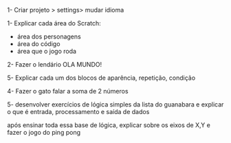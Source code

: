 1- Criar projeto > settings> mudar idioma

1- Explicar cada área do Scratch:
- área dos personagens
- área do código
- área que o jogo roda

2- Fazer o lendário OLA MUNDO!

5- Explicar cada um dos blocos de aparência, repetição, condição

4- Fazer o gato falar a soma de 2 números

5- desenvolver exercícios de lógica simples da lista do guanabara e explicar o que é entrada, processamento e saída de dados





após ensinar toda essa base de lógica, explicar sobre os eixos de X,Y e fazer o jogo do ping pong 